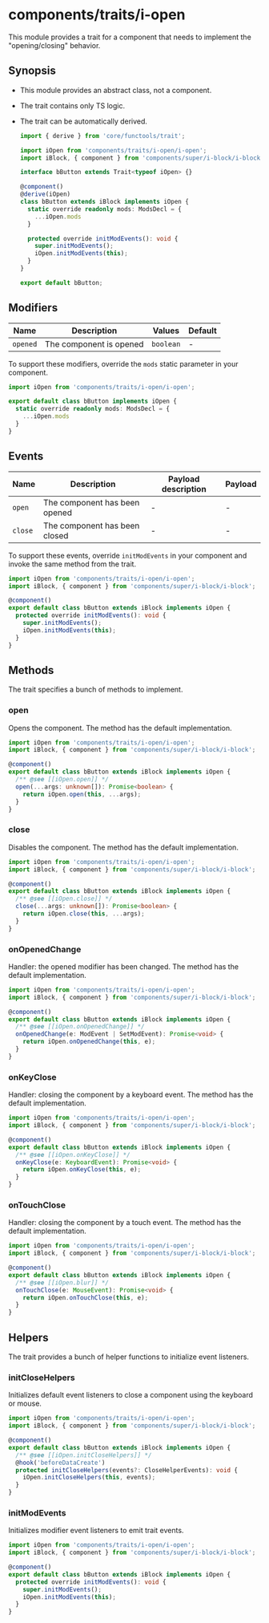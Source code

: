 # components/traits/i-open

This module provides a trait for a component that needs to implement the "opening/closing" behavior.

## Synopsis

* This module provides an abstract class, not a component.

* The trait contains only TS logic.

* The trait can be automatically derived.

  ```typescript
  import { derive } from 'core/functools/trait';

  import iOpen from 'components/traits/i-open/i-open';
  import iBlock, { component } from 'components/super/i-block/i-block';

  interface bButton extends Trait<typeof iOpen> {}

  @component()
  @derive(iOpen)
  class bButton extends iBlock implements iOpen {
    static override readonly mods: ModsDecl = {
      ...iOpen.mods
    }

    protected override initModEvents(): void {
      super.initModEvents();
      iOpen.initModEvents(this);
    }
  }

  export default bButton;
  ```

## Modifiers

| Name     | Description             | Values    | Default |
|----------|-------------------------|-----------|---------|
| `opened` | The component is opened | `boolean` | -       |

To support these modifiers, override the `mods` static parameter in your component.

```typescript
import iOpen from 'components/traits/i-open/i-open';

export default class bButton implements iOpen {
  static override readonly mods: ModsDecl = {
    ...iOpen.mods
  }
}
```

## Events

| Name    | Description                   | Payload description | Payload |
|---------|-------------------------------|---------------------|---------|
| `open`  | The component has been opened | -                   | -       |
| `close` | The component has been closed | -                   | -       |

To support these events, override `initModEvents` in your component and invoke the same method from the trait.

```typescript
import iOpen from 'components/traits/i-open/i-open';
import iBlock, { component } from 'components/super/i-block/i-block';

@component()
export default class bButton extends iBlock implements iOpen {
  protected override initModEvents(): void {
    super.initModEvents();
    iOpen.initModEvents(this);
  }
}
```

## Methods

The trait specifies a bunch of methods to implement.

### open

Opens the component.
The method has the default implementation.

```typescript
import iOpen from 'components/traits/i-open/i-open';
import iBlock, { component } from 'components/super/i-block/i-block';

@component()
export default class bButton extends iBlock implements iOpen {
  /** @see [[iOpen.open]] */
  open(...args: unknown[]): Promise<boolean> {
    return iOpen.open(this, ...args);
  }
}
```

### close

Disables the component.
The method has the default implementation.

```typescript
import iOpen from 'components/traits/i-open/i-open';
import iBlock, { component } from 'components/super/i-block/i-block';

@component()
export default class bButton extends iBlock implements iOpen {
  /** @see [[iOpen.close]] */
  close(...args: unknown[]): Promise<boolean> {
    return iOpen.close(this, ...args);
  }
}
```

### onOpenedChange

Handler: the opened modifier has been changed.
The method has the default implementation.

```typescript
import iOpen from 'components/traits/i-open/i-open';
import iBlock, { component } from 'components/super/i-block/i-block';

@component()
export default class bButton extends iBlock implements iOpen {
  /** @see [[iOpen.onOpenedChange]] */
  onOpenedChange(e: ModEvent | SetModEvent): Promise<void> {
    return iOpen.onOpenedChange(this, e);
  }
}
```

### onKeyClose

Handler: closing the component by a keyboard event.
The method has the default implementation.

```typescript
import iOpen from 'components/traits/i-open/i-open';
import iBlock, { component } from 'components/super/i-block/i-block';

@component()
export default class bButton extends iBlock implements iOpen {
  /** @see [[iOpen.onKeyClose]] */
  onKeyClose(e: KeyboardEvent): Promise<void> {
    return iOpen.onKeyClose(this, e);
  }
}
```

### onTouchClose

Handler: closing the component by a touch event.
The method has the default implementation.

```typescript
import iOpen from 'components/traits/i-open/i-open';
import iBlock, { component } from 'components/super/i-block/i-block';

@component()
export default class bButton extends iBlock implements iOpen {
  /** @see [[iOpen.blur]] */
  onTouchClose(e: MouseEvent): Promise<void> {
    return iOpen.onTouchClose(this, e);
  }
}
```

## Helpers

The trait provides a bunch of helper functions to initialize event listeners.

### initCloseHelpers

Initializes default event listeners to close a component using the keyboard or mouse.

```typescript
import iOpen from 'components/traits/i-open/i-open';
import iBlock, { component } from 'components/super/i-block/i-block';

@component()
export default class bButton extends iBlock implements iOpen {
  /** @see [[iOpen.initCloseHelpers]] */
  @hook('beforeDataCreate')
  protected initCloseHelpers(events?: CloseHelperEvents): void {
    iOpen.initCloseHelpers(this, events);
  }
}
```

### initModEvents

Initializes modifier event listeners to emit trait events.

```typescript
import iOpen from 'components/traits/i-open/i-open';
import iBlock, { component } from 'components/super/i-block/i-block';

@component()
export default class bButton extends iBlock implements iOpen {
  protected override initModEvents(): void {
    super.initModEvents();
    iOpen.initModEvents(this);
  }
}
```
